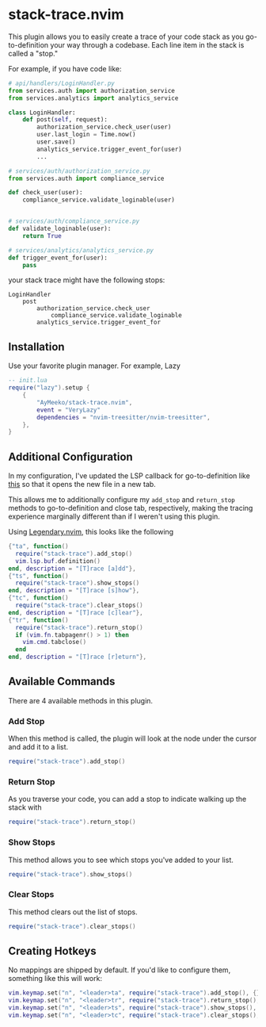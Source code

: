 # stack-trace.nvim
This plugin allows you to easily create a trace of your code stack as you go-to-definition
your way through a codebase. Each line item in the stack is called a "stop."

For example, if you have code like:

```python
# api/handlers/LoginHandler.py
from services.auth import authorization_service
from services.analytics import analytics_service

class LoginHandler:
    def post(self, request):
        authorization_service.check_user(user)
        user.last_login = Time.now()
        user.save()
        analytics_service.trigger_event_for(user)
        ...

# services/auth/authorization_service.py
from services.auth import compliance_service

def check_user(user):
    compliance_service.validate_loginable(user)


# services/auth/compliance_service.py
def validate_loginable(user):
    return True

# services/analytics/analytics_service.py
def trigger_event_for(user):
    pass
```

your stack trace might have the following stops:

```
LoginHandler
    post
        authorization_service.check_user
            compliance_service.validate_loginable
        analytics_service.trigger_event_for
```


## Installation
Use your favorite plugin manager. For example, Lazy
```lua
-- init.lua
require("lazy").setup {
    {
        "AyMeeko/stack-trace.nvim",
        event = "VeryLazy"
        dependencies = "nvim-treesitter/nvim-treesitter",
    },
}
```

## Additional Configuration
In my configuration, I've updated the LSP callback for go-to-definition like [this](https://github.com/AyMeeko/dotfiles/blob/main/nvim/lua/plugins/lsp/callbacks.lua) so that it opens the new file in a new tab.

This allows me to additionally configure my `add_stop` and `return_stop` methods to go-to-definition
and close tab, respectively, making the tracing experience marginally different than if I weren't
using this plugin.

Using [Legendary.nvim](https://github.com/mrjones2014/legendary.nvim), this looks like the following
```lua
{"ta", function()
  require("stack-trace").add_stop()
  vim.lsp.buf.definition()
end, description = "[T]race [a]dd"},
{"ts", function()
  require("stack-trace").show_stops()
end, description = "[T]race [s]how"},
{"tc", function()
  require("stack-trace").clear_stops()
end, description = "[T]race [c]lear"},
{"tr", function()
  require("stack-trace").return_stop()
  if (vim.fn.tabpagenr() > 1) then
    vim.cmd.tabclose()
  end
end, description = "[T]race [r]eturn"},
```

## Available Commands

There are 4 available methods in this plugin.

### Add Stop
When this method is called, the plugin will look at the node under the cursor and add it to a list.

```lua
require("stack-trace").add_stop()
```

### Return Stop
As you traverse your code, you can add a stop to indicate walking up the stack with
```lua
require("stack-trace").return_stop()
```


### Show Stops
This method allows you to see which stops you've added to your list.

```lua
require("stack-trace").show_stops()
```

### Clear Stops
This method clears out the list of stops.

```lua
require("stack-trace").clear_stops()
```

## Creating Hotkeys

No mappings are shipped by default. If you'd like to configure them, something like this will work:
```lua
vim.keymap.set("n", "<leader>ta", require("stack-trace").add_stop(), {})
vim.keymap.set("n", "<leader>tr", require("stack-trace").return_stop(), {})
vim.keymap.set("n", "<leader>ts", require("stack-trace").show_stops(), {})
vim.keymap.set("n", "<leader>tc", require("stack-trace").clear_stops(), {})
```
